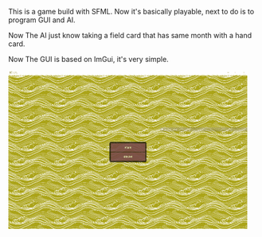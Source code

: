 This is a game build with SFML. Now it's basically playable, next to do is to program GUI and AI.

Now The AI just know taking a field card that has same month with a hand card.

Now The GUI is based on ImGui, it's very simple.



![效果](http://github.com/DEAGS3000/NewHanafuda/raw/master/screenshot.gif?raw=true)